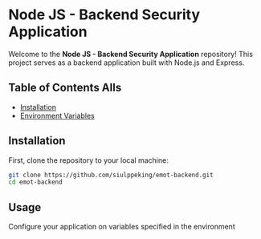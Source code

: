 # Node JS - Backend Security Application

Welcome to the **Node JS - Backend Security Application** repository! This project serves as a backend application built with Node.js and Express. 

## Table of Contents Alls

- [Installation](#installation)
- [Environment Variables](#environment-variables)

## Installation

First, clone the repository to your local machine:

```bash
git clone https://github.com/siulppeking/emot-backend.git
cd emot-backend
```

## Usage

Configure your application on variables specified in the environment
